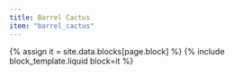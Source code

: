 ```yaml
---
title: Barrel Cactus
item: "barrel_cactus"
---
```


{% assign it = site.data.blocks[page.block] %}
{% include block_template.liquid block=it %}

